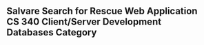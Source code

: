 ## Salvare Search for Rescue Web Application<br/>CS 340 Client/Server Development<br/>Databases Category